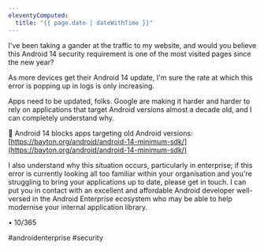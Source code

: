 ```yaml
---
eleventyComputed:
  title: "{{ page.date | dateWithTime }}"
---
```

I've been taking a gander at the traffic to my website, and would you believe this Android 14 security requirement is one of the most visited pages since the new year?

As more devices get their Android 14 update, I'm sure the rate at which this error is popping up in logs is only increasing. 

Apps need to be updated, folks. Google are making it harder and harder to rely on applications that target Android versions almost a decade old, and I can completely understand why.

🔗 Android 14 blocks apps targeting old Android versions: [https://bayton.org/android/android-14-minimum-sdk/](https://bayton.org/android/android-14-minimum-sdk/)

I also understand why this situation occurs, particularly in enterprise; if this error is currently looking all too familiar within your organisation and you're struggling to bring your applications up to date, please get in touch. I can put you in contact with an excellent and affordable Android developer well-versed in the Android Enterprise ecosystem who may be able to help modernise your internal application library.

• 10/365

#androidenterprise #security